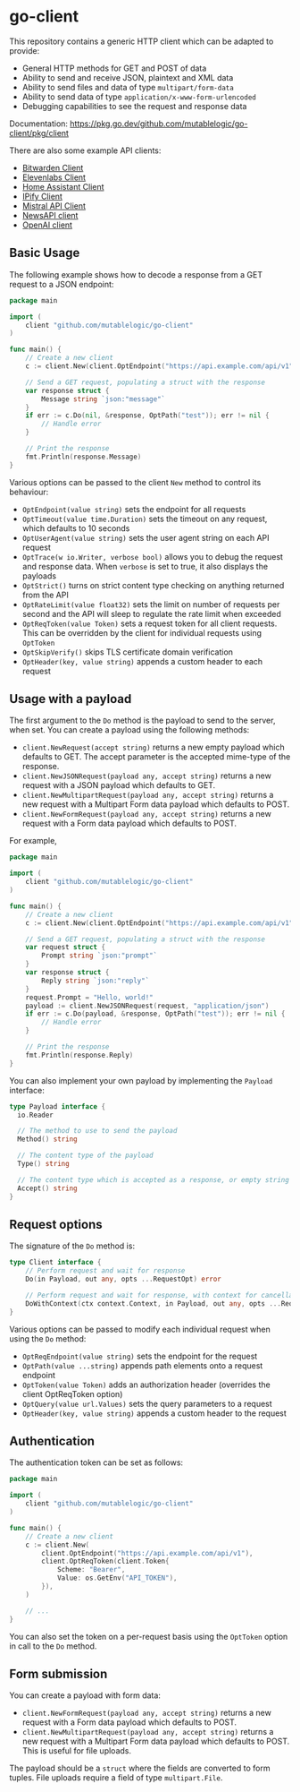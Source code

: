 # go-client

This repository contains a generic HTTP client which can be adapted to provide:

* General HTTP methods for GET and POST of data
* Ability to send and receive JSON, plaintext and XML data
* Ability to send files  and data of type `multipart/form-data`
* Ability to send data of type `application/x-www-form-urlencoded`
* Debugging capabilities to see the request and response data

Documentation: https://pkg.go.dev/github.com/mutablelogic/go-client/pkg/client

There are also some example API clients:

* [Bitwarden Client](https://github.com/mutablelogic/go-client/tree/main/pkg/bitwarden)
* [Elevenlabs Client](https://github.com/mutablelogic/go-client/tree/main/pkg/elevenlabs)
* [Home Assistant Client](https://github.com/mutablelogic/go-client/tree/main/pkg/homeassistant)
* [IPify Client](https://github.com/mutablelogic/go-client/tree/main/pkg/ipify)
* [Mistral API Client](https://github.com/mutablelogic/go-client/tree/main/pkg/mistral)
* [NewsAPI client](https://github.com/mutablelogic/go-client/tree/main/pkg/newsapi)
* [OpenAI client](https://github.com/mutablelogic/go-client/tree/main/pkg/openai)

## Basic Usage

The following example shows how to decode a response from a GET request
to a JSON endpoint:

```go
package main

import (
    client "github.com/mutablelogic/go-client"
)

func main() {
    // Create a new client
    c := client.New(client.OptEndpoint("https://api.example.com/api/v1"))

    // Send a GET request, populating a struct with the response
    var response struct {
        Message string `json:"message"`
    }
    if err := c.Do(nil, &response, OptPath("test")); err != nil {
        // Handle error
    }

    // Print the response
    fmt.Println(response.Message)
}
```

Various options can be passed to the client `New` method to control its behaviour:

* `OptEndpoint(value string)` sets the endpoint for all requests
* `OptTimeout(value time.Duration)` sets the timeout on any request, which defaults to 10 seconds
* `OptUserAgent(value string)` sets the user agent string on each API request
* `OptTrace(w io.Writer, verbose bool)` allows you to debug the request and response data. 
   When `verbose` is set to true, it also displays the payloads
* `OptStrict()` turns on strict content type checking on anything returned from the API
* `OptRateLimit(value float32)` sets the limit on number of requests per second and the API will sleep to regulate
  the rate limit when exceeded
* `OptReqToken(value Token)` sets a request token for all client requests. This can be overridden by the client 
  for individual requests using `OptToken`
* `OptSkipVerify()` skips TLS certificate domain verification
* `OptHeader(key, value string)` appends a custom header to each request

## Usage with a payload

The first argument to the `Do` method is the payload to send to the server, when set. You can create a payload
using the following methods:

* `client.NewRequest(accept string)` returns a new empty payload which defaults to GET. The accept parameter is the
  accepted mime-type of the response.
* `client.NewJSONRequest(payload any, accept string)` returns a new request with a JSON payload which defaults to GET.
* `client.NewMultipartRequest(payload any, accept string)` returns a new request with a Multipart Form data payload which 
  defaults to POST.
* `client.NewFormRequest(payload any, accept string)` returns a new request with a Form data payload which defaults to POST.

For example,

```go
package main

import (
    client "github.com/mutablelogic/go-client"
)

func main() {
    // Create a new client
    c := client.New(client.OptEndpoint("https://api.example.com/api/v1"))

    // Send a GET request, populating a struct with the response
    var request struct {
        Prompt string `json:"prompt"`
    }
    var response struct {
        Reply string `json:"reply"`
    }
    request.Prompt = "Hello, world!"
    payload := client.NewJSONRequest(request, "application/json")
    if err := c.Do(payload, &response, OptPath("test")); err != nil {
        // Handle error
    }

    // Print the response
    fmt.Println(response.Reply)
}
```

You can also implement your own payload by implementing the `Payload` interface:

```go
type Payload interface {
  io.Reader

  // The method to use to send the payload
  Method() string

  // The content type of the payload
  Type() string

  // The content type which is accepted as a response, or empty string if any
  Accept() string
}
```

## Request options

The signature of the `Do` method is:

```go
type Client interface {
    // Perform request and wait for response
    Do(in Payload, out any, opts ...RequestOpt) error

    // Perform request and wait for response, with context for cancellation
    DoWithContext(ctx context.Context, in Payload, out any, opts ...RequestOpt) error
}
```

Various options can be passed to modify each individual request when using the `Do` method:

* `OptReqEndpoint(value string)` sets the endpoint for the request
* `OptPath(value ...string)` appends path elements onto a request endpoint
* `OptToken(value Token)` adds an authorization header (overrides the client OptReqToken option)
* `OptQuery(value url.Values)` sets the query parameters to a request
* `OptHeader(key, value string)` appends a custom header to the request


## Authentication

The authentication token can be set as follows:

```go
package main

import (
    client "github.com/mutablelogic/go-client"
)

func main() {
    // Create a new client
    c := client.New(
        client.OptEndpoint("https://api.example.com/api/v1"),
        client.OptReqToken(client.Token{
            Scheme: "Bearer",
            Value: os.GetEnv("API_TOKEN"),
        }),
    )

    // ...
}
```

You can also set the token on a per-request basis using the `OptToken` option in call to the `Do` method.

## Form submission

You can create a payload with form data:

* `client.NewFormRequest(payload any, accept string)` returns a new request with a Form data payload which defaults to POST.
* `client.NewMultipartRequest(payload any, accept string)` returns a new request with a Multipart Form data payload which defaults to POST. This is useful for file uploads.

The payload should be a `struct` where the fields are converted to form tuples. File uploads require a field of type `multipart.File`.
